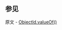 ## 参见

原文 - [ObjectId.valueOf()]( https://docs.mongodb.com/manual/reference/method/ObjectId.valueOf/ )


